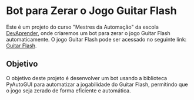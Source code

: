 # Bot para Zerar o Jogo Guitar Flash

Este é um projeto do curso "Mestres da Automação" da escola [DevAprender](https://devaprender.com/), onde criaremos um bot para zerar o jogo Guitar Flash automaticamente. O jogo Guitar Flash pode ser acessado no seguinte link: [Guitar Flash](https://guitarflash.com/?lg=pt&_gl=1*nx89cm*_ga*MTgyNjczODM2NS4xNzA3ODY2OTcz*_ga_37GXT4VGQK*MTcwODAzODE2Mi4yLjEuMTcwODAzODM3Ny4wLjAuMA).

## Objetivo

O objetivo deste projeto é desenvolver um bot usando a biblioteca PyAutoGUI para automatizar a jogabilidade do Guitar Flash, permitindo que o jogo seja zerado de forma eficiente e automática.